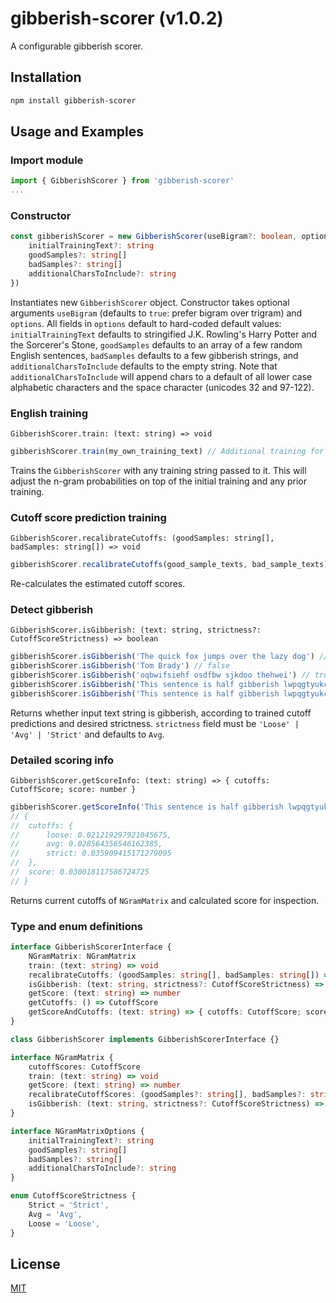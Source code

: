 # gibberish-scorer (v1.0.2)

A configurable gibberish scorer.

## Installation

```bash
npm install gibberish-scorer
```

## Usage and Examples

### Import module
```ts
import { GibberishScorer } from 'gibberish-scorer'
...
```


### Constructor
```ts
const gibberishScorer = new GibberishScorer(useBigram?: boolean, options?: {
    initialTrainingText?: string
    goodSamples?: string[]
    badSamples?: string[]
    additionalCharsToInclude?: string
})
```
Instantiates new `GibberishScorer` object. Constructor takes optional arguments `useBigram` (defaults to `true`: prefer bigram over trigram) and `options`. All fields in `options` default to hard-coded default values: `initialTrainingText` defaults to stringified J.K. Rowling's Harry Potter and the Sorcerer's Stone, `goodSamples` defaults to an array of a few random English sentences, `badSamples` defaults to a few gibberish strings, and `additionalCharsToInclude` defaults to the empty string. Note that `additionalCharsToInclude` will append chars to a default of all lower case alphabetic characters and the space character (unicodes 32 and 97-122).


### English training
`GibberishScorer.train: (text: string) => void`
```js
gibberishScorer.train(my_own_training_text) // Additional training for gibberishScorer if desired
```
Trains the `GibberishScorer` with any training string passed to it. This will adjust the n-gram probabilities on top of the initial training and any prior training.


### Cutoff score prediction training
`GibberishScorer.recalibrateCutoffs: (goodSamples: string[], badSamples: string[]) => void`
```js
gibberishScorer.recalibrateCutoffs(good_sample_texts, bad_sample_texts) // Recalculate predicted score cutoffs based on provided samples
```
Re-calculates the estimated cutoff scores.


### Detect gibberish
`GibberishScorer.isGibberish: (text: string, strictness?: CutoffScoreStrictness) => boolean`
```js
gibberishScorer.isGibberish('The quick fox jumps over the lazy dog') // false
gibberishScorer.isGibberish('Tom Brady') // false
gibberishScorer.isGibberish('oqbwifsiehf osdfbw sjkdoo thehwei') // true
gibberishScorer.isGibberish('This sentence is half gibberish lwpqgtyukcvi', 'Avg') // false
gibberishScorer.isGibberish('This sentence is half gibberish lwpqgtyukcvi', 'Strict') // true
```
Returns whether input text string is gibberish, according to trained cutoff predictions and desired strictness. `strictness` field must be `'Loose' | 'Avg' | 'Strict'` and defaults to `Avg`.


### Detailed scoring info
`GibberishScorer.getScoreInfo: (text: string) => { cutoffs: CutoffScore; score: number }`
```js
gibberishScorer.getScoreInfo('This sentence is half gibberish lwpqgtyukcvi')
// {
//  cutoffs: {
//      loose: 0.021219297921045675,
//      avg: 0.028564356546162385,
//      strict: 0.035909415171279095
//  },
//  score: 0.030018117586724725
// }
```
Returns current cutoffs of `NGramMatrix` and calculated score for inspection.


### Type and enum definitions
```ts
interface GibberishScorerInterface {
    NGramMatrix: NGramMatrix
    train: (text: string) => void
    recalibrateCutoffs: (goodSamples: string[], badSamples: string[]) => void
    isGibberish: (text: string, strictness?: CutoffScoreStrictness) => boolean
    getScore: (text: string) => number
    getCutoffs: () => CutoffScore
    getScoreAndCutoffs: (text: string) => { cutoffs: CutoffScore; score: number }
}

class GibberishScorer implements GibberishScorerInterface {}

interface NGramMatrix {
    cutoffScores: CutoffScore
    train: (text: string) => void
    getScore: (text: string) => number
    recalibrateCutoffScores: (goodSamples?: string[], badSamples?: string[]) => void
    isGibberish: (text: string, strictness?: CutoffScoreStrictness) => boolean
}

interface NGramMatrixOptions {
    initialTrainingText?: string
    goodSamples?: string[]
    badSamples?: string[]
    additionalCharsToInclude?: string
}

enum CutoffScoreStrictness {
    Strict = 'Strict',
    Avg = 'Avg',
    Loose = 'Loose',
}
```


## License

[MIT](https://choosealicense.com/licenses/mit/)
